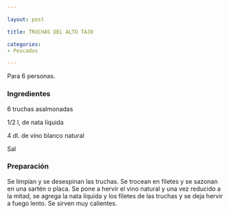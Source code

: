 ```yaml
---

layout: post

title: TRUCHAS DEL ALTO TAJO

categories:
- Pescados

---
```


Para 6 personas.

<h3>Ingredientes</h3>

6 truchas asalmonadas

1/2 l, de nata líquida

4 dl. de vino blanco natural

Sal

<h3>Preparación</h3>

Se limpian y se desespinan las truchas. Se trocean en filetes y se sazonan en una sartén o placa. Se pone a hervir el vino natural y una vez reducido a la mitad, se agrega la nata líquida y los filetes de las truchas y se deja hervir a fuego lento. Se sirven muy calientes.